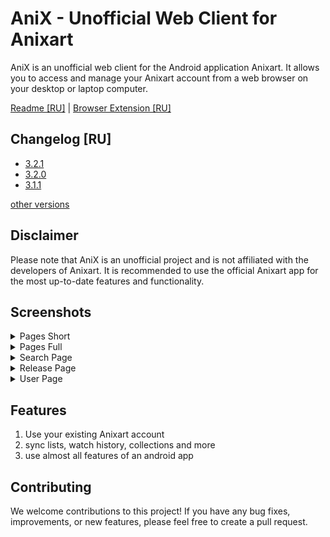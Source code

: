 # AniX - Unofficial Web Client for Anixart

AniX is an unofficial web client for the Android application Anixart. It allows you to access and manage your Anixart account from a web browser on your desktop or laptop computer.

[Readme [RU]](./docs/REAME.RU.md) | [Browser Extension [RU]](./extension/README.md)

## Changelog [RU]

- [3.2.1](./public/changelog/3.2.1.md)
- [3.2.0](./public/changelog/3.2.0.md)
- [3.1.1](./public/changelog/3.1.1.md)

[other versions](./public/changelog)

## Disclaimer

Please note that AniX is an unofficial project and is not affiliated with the developers of Anixart. It is recommended to use the official Anixart app for the most up-to-date features and functionality.

## Screenshots

<details>
<summary>Pages Short</summary>

![Pages Short Screenshot](./docs/images/shortPageView.jpg)

</details>

<details>
<summary>Pages Full</summary>

![Pages Full Screenshot](./docs/images/fullPageView.jpg)

</details>

<details>
<summary>Search Page</summary>

![Search Page Screenshot](./docs/images/SearchPageView.jpg)

</details>

<details>
<summary>Release Page</summary>

![Release Page Screenshot](./docs/images/ReleasePageView.jpg)

</details>

<details>
<summary>User Page</summary>

![User Page Screenshot](./docs/images/ProfilePageView.jpg)

</details>

## Features

1. Use your existing Anixart account
2. sync lists, watch history, collections and more
3. use almost all features of an android app

## Contributing

We welcome contributions to this project! If you have any bug fixes, improvements, or new features, please feel free to create a pull request.